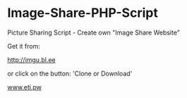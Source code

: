 # Image-Share-PHP-Script
Picture Sharing Script - Create own "Image Share Website"

Get it from:

http://imgu.bl.ee

or click on the button: 'Clone or Download'

www.eti.pw
